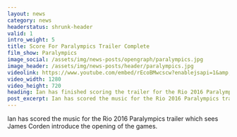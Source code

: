 ```yaml
---
layout: news
category: news
headerstatus: shrunk-header
valid: 1
intro_weight: 5
title: Score For Paralympics Trailer Complete
film_show: Paralympics
image_social: /assets/img/news-posts/opengraph/paralympics.jpg
image_header: /assets/img/news-posts/header/paralympics.jpg
videolink: https://www.youtube.com/embed/rEcoBMwcscw?enablejsapi=1&amp;rel=0&amp;showinfo=0&amp;autohide=1&amp;modestbranding=1
video_width: 1280
video_height: 720
heading: Ian has finished scoring the trailer for the Rio 2016 Paralympics Games for Channel 4
post_excerpt: Ian has scored the music for the Rio 2016 Paralympics trailer which sees James Corden introduce the opening of the games.
---
```


Ian has scored the music for the Rio 2016 Paralympics trailer which sees James Corden introduce the opening of the games.
<br/><br/>